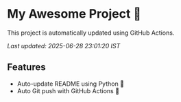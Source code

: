 # My Awesome Project 🚀

This project is automatically updated using GitHub Actions.

_Last updated: 2025-06-28 23:01:20 IST_

## Features
- Auto-update README using Python 🐍
- Auto Git push with GitHub Actions 🤖

